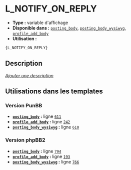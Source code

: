# L_NOTIFY_ON_REPLY
* __Type :__ variable d'affichage
* __Disponible dans :__ [`posting_body`](../tpl/var/posting_body.md#readme), [`posting_body_wysiwyg`](../tpl/var/posting_body_wysiwyg.md#readme), [`profile_add_body`](../tpl/var/profile_add_body.md#readme)
* __Utilisation :__

```html
{L_NOTIFY_ON_REPLY}
```

## Description
[*Ajouter une description*](https://fa-tvars.appspot.com/var/L_NOTIFY_ON_REPLY)

## Utilisations dans les templates

### Version PunBB
* __[`posting_body`](../tpl/var/posting_body.md#readme) :__ ligne [`611`](../tpl/src/punbb/posting_body.tpl#L611)
* __[`profile_add_body`](../tpl/var/profile_add_body.md#readme) :__ ligne [`242`](../tpl/src/punbb/profile_add_body.tpl#L242)
* __[`posting_body_wysiwyg`](../tpl/var/posting_body_wysiwyg.md#readme) :__ ligne [`610`](../tpl/src/punbb/posting_body_wysiwyg.tpl#L610)

### Version phpBB2
* __[`posting_body`](../tpl/var/posting_body.md#readme) :__ ligne [`794`](../tpl/src/subsilver/posting_body.tpl#L794)
* __[`profile_add_body`](../tpl/var/profile_add_body.md#readme) :__ ligne [`193`](../tpl/src/subsilver/profile_add_body.tpl#L193)
* __[`posting_body_wysiwyg`](../tpl/var/posting_body_wysiwyg.md#readme) :__ ligne [`766`](../tpl/src/subsilver/posting_body_wysiwyg.tpl#L766)